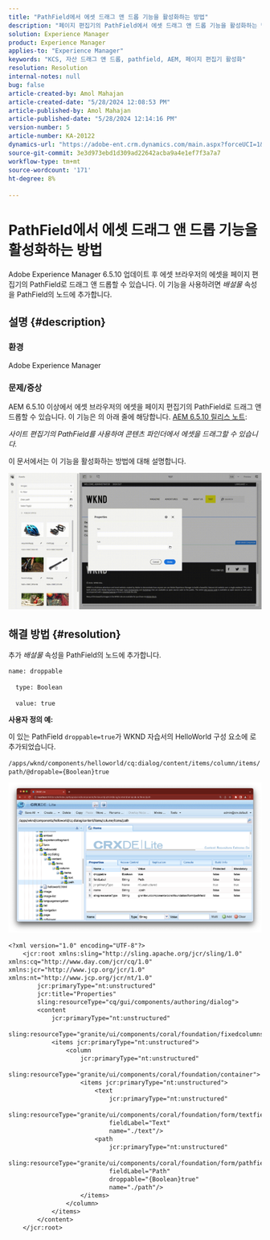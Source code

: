 ```yaml
---
title: "PathField에서 에셋 드래그 앤 드롭 기능을 활성화하는 방법"
description: "페이지 편집기의 PathField에서 에셋 드래그 앤 드롭 기능을 활성화하는 방법에 대해 알아봅니다."
solution: Experience Manager
product: Experience Manager
applies-to: "Experience Manager"
keywords: "KCS, 자산 드래그 앤 드롭, pathfield, AEM, 페이지 편집기 활성화"
resolution: Resolution
internal-notes: null
bug: false
article-created-by: Amol Mahajan
article-created-date: "5/28/2024 12:08:53 PM"
article-published-by: Amol Mahajan
article-published-date: "5/28/2024 12:14:16 PM"
version-number: 5
article-number: KA-20122
dynamics-url: "https://adobe-ent.crm.dynamics.com/main.aspx?forceUCI=1&pagetype=entityrecord&etn=knowledgearticle&id=c9dc6c09-eb1c-ef11-840a-6045bd06fa9d"
source-git-commit: 3e3d973ebd1d309ad22642acba9a4e1ef7f3a7a7
workflow-type: tm+mt
source-wordcount: '171'
ht-degree: 8%

---
```


# PathField에서 에셋 드래그 앤 드롭 기능을 활성화하는 방법


Adobe Experience Manager 6.5.10 업데이트 후 에셋 브라우저의 에셋을 페이지 편집기의 PathField로 드래그 앤 드롭할 수 있습니다. 이 기능을 사용하려면 *배설물* 속성을 PathField의 노드에 추가합니다.

## 설명 {#description}


### 환경

Adobe Experience Manager

### 문제/증상

AEM 6.5.10 이상에서 에셋 브라우저의 에셋을 페이지 편집기의 PathField로 드래그 앤 드롭할 수 있습니다. 이 기능은 의 아래 줄에 해당합니다. [AEM 6.5.10 릴리스 노트](https://experienceleague.adobe.com/docs/experience-manager-65/content/release-notes/service-pack/6-5-10.html?lang=en):

*사이트 편집기의 PathField를 사용하여 콘텐츠 파인더에서 에셋을 드래그할 수 있습니다.*

이 문서에서는 이 기능을 활성화하는 방법에 대해 설명합니다.

![](assets/___d4dc6c09-eb1c-ef11-840a-6045bd06fa9d___.gif)


## 해결 방법 {#resolution}


추가 *배설물* 속성을 PathField의 노드에 추가합니다.


```
name: droppable

  type: Boolean

  value: true
```


<b>사용자 정의 예:</b>

이 있는 PathField `droppable=true`가 WKND 자습서의 HelloWorld 구성 요소에 로 추가되었습니다.

`/apps/wknd/components/helloworld/cq:dialog/content/items/column/items/path/@dropable={Boolean}true`

![](assets/6106400f-2b07-ed11-82e4-00224808e483.png)


```
<?xml version="1.0" encoding="UTF-8"?>
    <jcr:root xmlns:sling="http://sling.apache.org/jcr/sling/1.0" xmlns:cq="http://www.day.com/jcr/cq/1.0" xmlns:jcr="http://www.jcp.org/jcr/1.0" xmlns:nt="http://www.jcp.org/jcr/nt/1.0"
        jcr:primaryType="nt:unstructured"
        jcr:title="Properties"
        sling:resourceType="cq/gui/components/authoring/dialog">
        <content
            jcr:primaryType="nt:unstructured"
            sling:resourceType="granite/ui/components/coral/foundation/fixedcolumns">
            <items jcr:primaryType="nt:unstructured">
                <column
                    jcr:primaryType="nt:unstructured"
                    sling:resourceType="granite/ui/components/coral/foundation/container">
                    <items jcr:primaryType="nt:unstructured">
                        <text
                            jcr:primaryType="nt:unstructured"
                            sling:resourceType="granite/ui/components/coral/foundation/form/textfield"
                            fieldLabel="Text"
                            name="./text"/>
                        <path
                            jcr:primaryType="nt:unstructured"
                            sling:resourceType="granite/ui/components/coral/foundation/form/pathfield"
                            fieldLabel="Path"
                            droppable="{Boolean}true"
                            name="./path"/>
                    </items>
                </column>
            </items>
        </content>
    </jcr:root>
```

